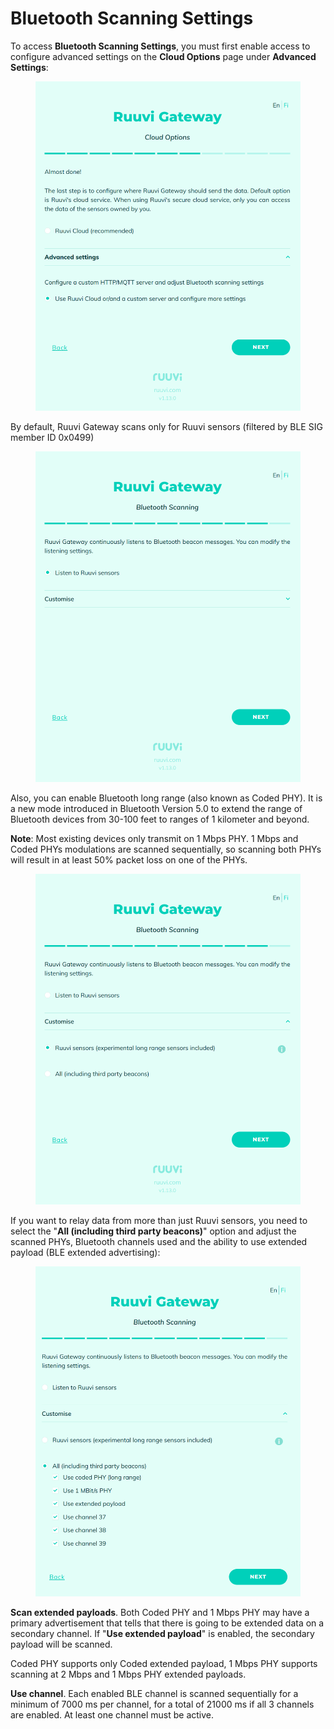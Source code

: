 # Bluetooth Scanning Settings

To access **Bluetooth Scanning Settings**, you must first enable access to configure advanced settings on the **Cloud Options** page under **Advanced Settings**:

<figure><img src="../../.gitbook/assets/image (15).png" alt=""><figcaption></figcaption></figure>

By default, Ruuvi Gateway scans only for Ruuvi sensors (filtered by BLE SIG member ID 0x0499)

<figure><img src="../../.gitbook/assets/image (34).png" alt=""><figcaption></figcaption></figure>

Also, you can enable Bluetooth long range (also known as Coded PHY). It is a new mode introduced in Bluetooth Version 5.0 to extend the range of Bluetooth devices from 30-100 feet to ranges of 1 kilometer and beyond.

**Note**: Most existing devices only transmit on 1 Mbps PHY. 1 Mbps and Coded PHYs modulations are scanned sequentially, so scanning both PHYs will result in at least 50% packet loss on one of the PHYs.

<figure><img src="../../.gitbook/assets/image (22).png" alt=""><figcaption></figcaption></figure>

If you want to relay data from more than just Ruuvi sensors, you need to select the "**All (including third party beacons)**" option and adjust the scanned PHYs, Bluetooth channels used and the ability to use extended payload (BLE extended advertising):&#x20;

<figure><img src="../../.gitbook/assets/image (43).png" alt=""><figcaption></figcaption></figure>

**Scan extended payloads**. Both Coded PHY and 1 Mbps PHY may have a primary advertisement that tells that there is going to be extended data on a secondary channel. If "**Use extended payload**" is enabled, the secondary payload will be scanned.&#x20;

Coded PHY supports only Coded extended payload, 1 Mbps PHY supports scanning at 2 Mbps and 1 Mbps PHY extended payloads.

**Use channel**. Each enabled BLE channel is scanned sequentially for a minimum of 7000 ms per channel, for a total of 21000 ms if all 3 channels are enabled. At least one channel must be active.
